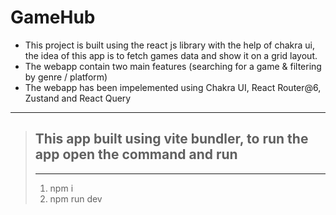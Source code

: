 # GameHub

- This project is built using the react js library with the help of chakra ui,
  the idea of this app is to fetch games data and show it on a grid layout.
- The webapp contain two main features (searching for a game & filtering by genre / platform)
- The webapp has been impelemented using Chakra UI, React Router@6, Zustand and React Query

---

> ## This app built using vite bundler, to run the app open the command and run
>
> ---
>
> 1. npm i
> 2. npm run dev
